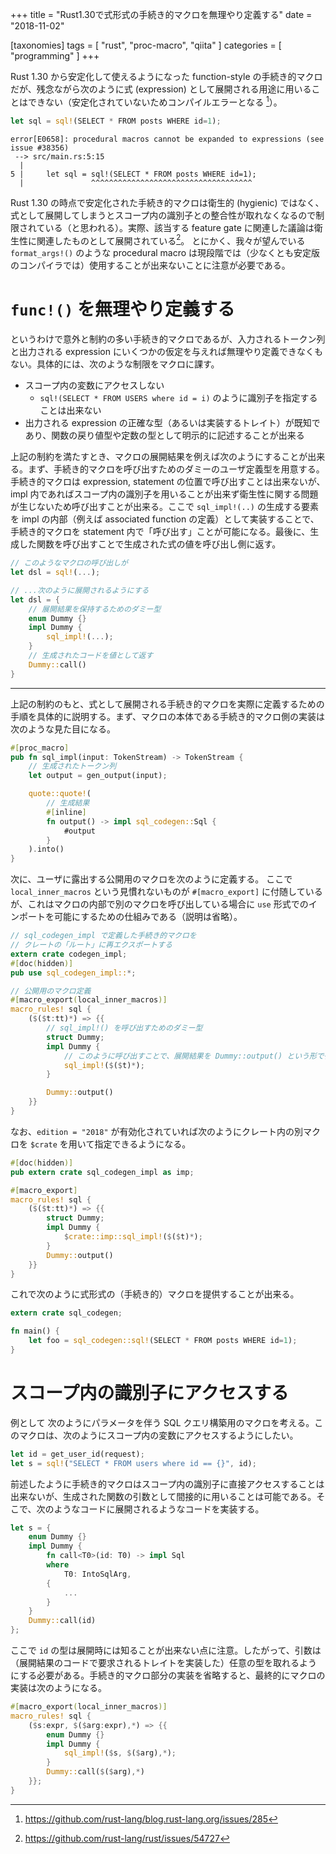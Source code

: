 +++
title = "Rust1.30で式形式の手続き的マクロを無理やり定義する"
date = "2018-11-02"

[taxonomies]
tags = [ "rust", "proc-macro", "qiita" ]
categories = [ "programming" ]
+++

<!-- more -->

Rust 1.30 から安定化して使えるようになった function-style の手続き的マクロだが、残念ながら次のように式 (expression) として展開される用途に用いることはできない（安定化されていないためコンパイルエラーとなる [^1]）。

```rust
let sql = sql!(SELECT * FROM posts WHERE id=1);
```

```
error[E0658]: procedural macros cannot be expanded to expressions (see issue #38356)
 --> src/main.rs:5:15
  |
5 |     let sql = sql!(SELECT * FROM posts WHERE id=1);
  |               ^^^^^^^^^^^^^^^^^^^^^^^^^^^^^^^^^^^^
```

Rust 1.30 の時点で安定化された手続き的マクロは衛生的 (hygienic) ではなく、式として展開してしまうとスコープ内の識別子との整合性が取れなくなるので制限されている（と思われる）。実際、該当する feature gate に関連した議論は衛生性に関連したものとして展開されている[^2]。
とにかく、我々が望んでいる `format_args!()` のような procedural macro は現段階では（少なくとも安定版のコンパイラでは）使用することが出来ないことに注意が必要である。

[^1]: https://github.com/rust-lang/blog.rust-lang.org/issues/285
[^2]: https://github.com/rust-lang/rust/issues/54727

# `func!()` を無理やり定義する
というわけで意外と制約の多い手続き的マクロであるが、入力されるトークン列と出力される expression にいくつかの仮定を与えれば無理やり定義できなくもない。具体的には、次のような制限をマクロに課す。

* スコープ内の変数にアクセスしない
  - `sql!(SELECT * FROM USERS where id = i)` のように識別子を指定することは出来ない
* 出力される expression の正確な型（あるいは実装するトレイト）が既知であり、関数の戻り値型や定数の型として明示的に記述することが出来る

上記の制約を満たすとき、マクロの展開結果を例えば次のようにすることが出来る。まず、手続き的マクロを呼び出すためのダミーのユーザ定義型を用意する。手続き的マクロは expression, statement の位置で呼び出すことは出来ないが、impl 内であればスコープ内の識別子を用いることが出来ず衛生性に関する問題が生じないため呼び出すことが出来る。ここで `sql_impl!(..)` の生成する要素を impl の内部（例えば associated function の定義）として実装することで、手続き的マクロを statement 内で「呼び出す」ことが可能になる。最後に、生成した関数を呼び出すことで生成された式の値を呼び出し側に返す。

```rust
// このようなマクロの呼び出しが
let dsl = sql!(...);

// ...次のように展開されるようにする
let dsl = {
    // 展開結果を保持するためのダミー型
    enum Dummy {}
    impl Dummy {
        sql_impl!(...);
    }
    // 生成されたコードを値として返す
    Dummy::call()
}
```

---

上記の制約のもと、式として展開される手続き的マクロを実際に定義するための手順を具体的に説明する。まず、マクロの本体である手続き的マクロ側の実装は次のような見た目になる。

```rust proc-macro側
#[proc_macro]
pub fn sql_impl(input: TokenStream) -> TokenStream {
    // 生成されたトークン列
    let output = gen_output(input);

    quote::quote!(
        // 生成結果
        #[inline]
        fn output() -> impl sql_codegen::Sql {
            #output
        }
    ).into()
}
```

次に、ユーザに露出する公開用のマクロを次のように定義する。
ここで `local_inner_macros` という見慣れないものが `#[macro_export]` に付随しているが、これはマクロの内部で別のマクロを呼び出している場合に `use` 形式でのインポートを可能にするための仕組みである（説明は省略）。

```rust 公開側
// sql_codegen_impl で定義した手続き的マクロを
// クレートの「ルート」に再エクスポートする
extern crate codegen_impl;
#[doc(hidden)]
pub use sql_codegen_impl::*;

// 公開用のマクロ定義
#[macro_export(local_inner_macros)]
macro_rules! sql {
    ($($t:tt)*) => {{
        // sql_impl!() を呼び出すためのダミー型
        struct Dummy;
        impl Dummy {
            // このように呼び出すことで、展開結果を Dummy::output() という形で得ることが出来るようになる
            sql_impl!($($t)*);
        }

        Dummy::output()
    }}
}
```

なお、`edition = "2018"` が有効化されていれば次のようにクレート内の別マクロを `$crate` を用いて指定できるようになる。

```rust
#[doc(hidden)]
pub extern crate sql_codegen_impl as imp;

#[macro_export]
macro_rules! sql {
    ($($t:tt)*) => {{
        struct Dummy;
        impl Dummy {
            $crate::imp::sql_impl!($($t)*);
        }
        Dummy::output()
    }}
}
```

これで次のように式形式の（手続き的）マクロを提供することが出来る。

```rust usage
extern crate sql_codegen;

fn main() {
    let foo = sql_codegen::sql!(SELECT * FROM posts WHERE id=1);
}
```

# スコープ内の識別子にアクセスする

例として 次のようにパラメータを伴う SQL クエリ構築用のマクロを考える。このマクロは、次のようにスコープ内の変数にアクセスするようにしたい。

```rust
let id = get_user_id(request);
let s = sql!("SELECT * FROM users where id == {}", id);
```

前述したように手続き的マクロはスコープ内の識別子に直接アクセスすることは出来ないが、生成された関数の引数として間接的に用いることは可能である。そこで、次のようなコードに展開されるようなコードを実装する。

```rust
let s = {
    enum Dummy {}
    impl Dummy {
        fn call<T0>(id: T0) -> impl Sql
        where
            T0: IntoSqlArg,
        {
            ...
        }
    }
    Dummy::call(id)
};
```

ここで `id` の型は展開時には知ることが出来ない点に注意。したがって、引数は（展開結果のコードで要求されるトレイトを実装した）任意の型を取れるようにする必要がある。手続き的マクロ部分の実装を省略すると、最終的にマクロの実装は次のようになる。

```rust
#[macro_export(local_inner_macros)]
macro_rules! sql {
    ($s:expr, $($arg:expr),*) => {{
        enum Dummy {}
        impl Dummy {
            sql_impl!($s, $($arg),*);
        }
        Dummy::call($($arg),*)
    }};
}
```
